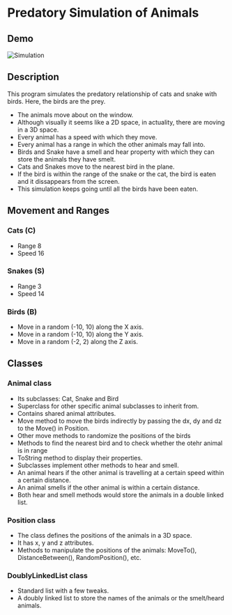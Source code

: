 # Predatory Simulation of Animals

## Demo
![Simulation](https://github.com/JCQuacode/Predatory-Simulation/assets/122890528/97aab46d-eb52-47cb-8171-b17c1b79051d)

## Description
This program simulates the predatory relationship of cats and snake with birds. Here, the birds are the prey.

- The animals move about on the window.
- Although visually it seems like a 2D space, in actuality, there are moving in a 3D space.
- Every animal has a speed with which they move.
- Every animal has a range in which the other animals may fall into.
- Birds and Snake have a smell and hear property with which they can store the animals they have smelt.
- Cats and Snakes move to the nearest bird in the plane.
- If the bird is within the range of the snake or the cat, the bird is eaten and it dissappears from the screen.
- This simulation keeps going until all the birds have been eaten.

## Movement and Ranges
### Cats (C)
- Range 8
- Speed 16

### Snakes (S)
- Range 3
- Speed 14

### Birds (B)
- Move in a random (-10, 10) along the X axis.
- Move in a random (-10, 10) along the Y axis.
- Move in a random (-2, 2) along the Z axis.

## Classes
### Animal class
- Its subclasses: Cat, Snake and Bird
- Superclass for other specific animal subclasses to inherit from.
- Contains shared animal attributes.
- Move method to move the birds indirectly by passing the dx, dy and dz to the Move() in Position.
- Other move methods to randomize the positions of the birds
- Methods to find the nearest bird and to check whether the otehr animal is in range
- ToString method to display their properties.
- Subclasses implement other methods to hear and smell.
- An animal hears if the other animal is travelling at a certain speed within a certain distance.
- An animal smells if the other animal is within a certain distance.
- Both hear and smell methods would store the animals in a double linked list.

### Position class
- The class defines the positions of the animals in a 3D space.
- It has x, y and z attributes.
- Methods to manipulate the positions of the animals: MoveTo(), DistanceBetween(), RandomPosition(), etc.

### DoublyLinkedList class
- Standard list with a few tweaks.
- A doubly linked list to store the names of the animals or the smelt/heard animals.
